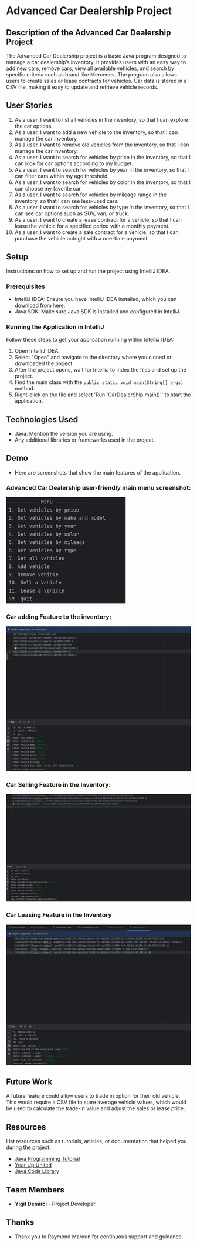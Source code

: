 # Advanced Car Dealership Project

## Description of the Advanced Car Dealership Project

The Advanced Car Dealership project is a basic Java program designed to manage a car dealership’s inventory.
It provides users with an easy way to add new cars, remove cars, view all available vehicles,
and search by specific criteria such as brand like Mercedes.
The program also allows users to create sales or lease contracts for vehicles.
Car data is stored in a CSV file, making it easy to update and retrieve vehicle records.


## User Stories


1. As a user, I want to list all vehicles in the inventory, so that I can explore the car options.
2. As a user, I want to add a new vehicle to the inventory, so that I can manage the car inventory.
3. As a user, I want to remove old vehicles from the inventory, so that I can manage the car inventory.
4. As a user, I want to search for vehicles by price in the inventory, so that I can look for car options according to my budget.
5. As a user, I want to search for vehicles by year in the inventory, so that I can filter cars within my age threshold.
6. As a user, I want to search for vehicles by color in the inventory, so that I can choose my favorite car.
7. As a user, I want to search for vehicles by mileage range in the inventory, so that I can see less-used cars.
8. As a user, I want to search for vehicles by type in the inventory, so that I can see car options such as SUV, van, or truck.
9. As a user, I want to create a lease contract for a vehicle, so that I can lease the vehicle for a specified period with a monthly payment. 
10. As a user, I want to create a sale contract for a vehicle, so that I can purchase the vehicle outright with a one-time payment.
## Setup

Instructions on how to set up and run the project using IntelliJ IDEA.

### Prerequisites

- IntelliJ IDEA: Ensure you have IntelliJ IDEA installed, which you can download from [here](https://www.jetbrains.com/idea/download/).
- Java SDK: Make sure Java SDK is installed and configured in IntelliJ.

### Running the Application in IntelliJ

Follow these steps to get your application running within IntelliJ IDEA:

1. Open IntelliJ IDEA.
2. Select "Open" and navigate to the directory where you cloned or downloaded the project.
3. After the project opens, wait for IntelliJ to index the files and set up the project.
4. Find the main class with the `public static void main(String[] args)` method.
5. Right-click on the file and select 'Run 'CarDealerShip.main()'' to start the application.

## Technologies Used

- Java: Mention the version you are using.
- Any additional libraries or frameworks used in the project.

## Demo

- Here are screenshots that show the main features of the application.

### Advanced Car Dealership user-friendly main menu screenshot:

![MENU.JPG](imgs%2FMENU.JPG)

### Car adding Feature to the inventory:

![Adv Add.JPG](imgs%2FAdv%20Add.JPG)

### Car Selling Feature in the Inventory:

![Sell option.JPG](imgs%2FSell%20option.JPG)

### Car Leasing Feature in the Inventory

![lease adv.JPG](imgs%2Flease%20adv.JPG)

## Future Work

A future feature could allow users to trade in option for their old vehicle. This would require a CSV file to store average vehicle values,
which would be used to calculate the trade-in value and adjust the sales or lease price.


## Resources

List resources such as tutorials, articles, or documentation that helped you during the project.

- [Java Programming Tutorial](https://www.w3schools.com/java)
- [Year Up United](https://yearup.brightspace.com/d2l/home/8605)
- [Java Code Library](https://www.baeldung.com/java-current-month-start-date#:~:text=Using%20the%20LocalDate%20Class,date%20with%20the%20day%20altered.)

## Team Members

- **Yigit Demirci** - Project Developer.


## Thanks

- Thank you to Raymond Maroun for continuous support and guidance.